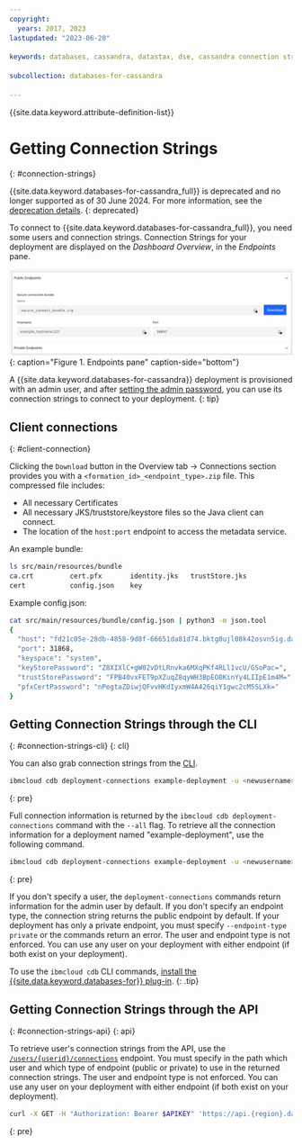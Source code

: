 ```yaml
---
copyright:
  years: 2017, 2023
lastupdated: "2023-06-20"

keywords: databases, cassandra, datastax, dse, cassandra connection strings, datastax connection strings

subcollection: databases-for-cassandra

---
```


{{site.data.keyword.attribute-definition-list}}

# Getting Connection Strings
{: #connection-strings}

{{site.data.keyword.databases-for-cassandra_full}} is deprecated and no longer supported as of 30 June 2024. For more information, see the [deprecation details](/docs/databases-for-cassandra?topic=databases-for-cassandra-deprecation#dep_details).
{: deprecated}

To connect to {{site.data.keyword.databases-for-cassandra_full}}, you need some users and connection strings. Connection Strings for your deployment are displayed on the _Dashboard Overview_, in the _Endpoints_ pane. 

![Endpoints pane on the Dashboard Overview](images/secure-connect-bundle-2.png){: caption="Figure 1. Endpoints pane" caption-side="bottom"}

A {{site.data.keyword.databases-for-cassandra}} deployment is provisioned with an admin user, and after [setting the admin password](/docs/databases-for-cassandra?topic=databases-for-cassandra-admin-password), you can use its connection strings to connect to your deployment.
{: tip}

## Client connections
{: #client-connection}

Clicking the `Download` button in the Overview tab -> Connections section provides you with a `<formation_id>_<endpoint_type>.zip` file. This compressed file includes:
- All necessary Certificates
- All necessary JKS/truststore/keystore files so the Java client can connect.
- The location of the `host:port` endpoint to access the metadata service.

An example bundle:
```sh
ls src/main/resources/bundle
ca.crt         cert.pfx       identity.jks   trustStore.jks
cert           config.json    key
```

Example config.json:
```sh
cat src/main/resources/bundle/config.json | python3 -m json.tool
{
  "host": "fd21c05e-28db-4858-9d8f-66651da81d74.bktg0ujl08k42osvn5ig.databases.appdomain.cloud",
  "port": 31868,
  "keyspace": "system",
  "keyStorePassword": "Z8XIXlC+gW02vDtLRnvka6MXqPKf4RLl1vcU/GSoPac=",
  "trustStorePassword": "FPB40vxFET9pXZuqZ8qyWH3BpEO8KinYy4LIIpE1m4M=",
  "pfxCertPassword": "nPegtaZDiwjQFvvHKdIyxmW4A426qiY1gwc2cM5SLXk="
}
```

## Getting Connection Strings through the CLI 
{: #connection-strings-cli}
{: cli}

You can also grab connection strings from the [CLI](/docs/databases-cli-plugin?topic=databases-cli-plugin-cdb-reference#deployment-connections).
```sh
ibmcloud cdb deployment-connections example-deployment -u <newusername> [--endpoint-type <endpoint type>]
```
{: pre}

Full connection information is returned by the `ibmcloud cdb deployment-connections` command with the `--all` flag. To retrieve all the connection information for a deployment named "example-deployment", use the following command.
```sh
ibmcloud cdb deployment-connections example-deployment -u <newusername> --all [--endpoint-type <endpoint type>]
```
{: pre}

If you don't specify a user, the `deployment-connections` commands return information for the admin user by default. If you don't specify an endpoint type, the connection string returns the public endpoint by default. If your deployment has only a private endpoint, you must specify `--endpoint-type private` or the commands return an error. The user and endpoint type is not enforced. You can use any user on your deployment with either endpoint (if both exist on your deployment).

To use the `ibmcloud cdb` CLI commands, [install the {{site.data.keyword.databases-for}} plug-in](/docs/databases-for-mongodb?topic=databases-cli-plugin-cdb-reference#installing-the-cloud-databases-cli-plug-in).
{: .tip}

## Getting Connection Strings through the API
{: #connection-strings-api}
{: api}

To retrieve user's connection strings from the API, use the [`/users/{userid}/connections`](https://{DomainName}/apidocs/cloud-databases-api#discover-connection-information-for-a-deployment-f-e81026) endpoint. You must specify in the path which user and which type of endpoint (public or private) to use in the returned connection strings. The user and endpoint type is not enforced. You can use any user on your deployment with either endpoint (if both exist on your deployment).
```sh
curl -X GET -H "Authorization: Bearer $APIKEY" 'https://api.{region}.databases.cloud.ibm.com/v4/ibm/deployments/{id}/users/{userid}/connections/{endpoint_type}'
```
{: pre}

